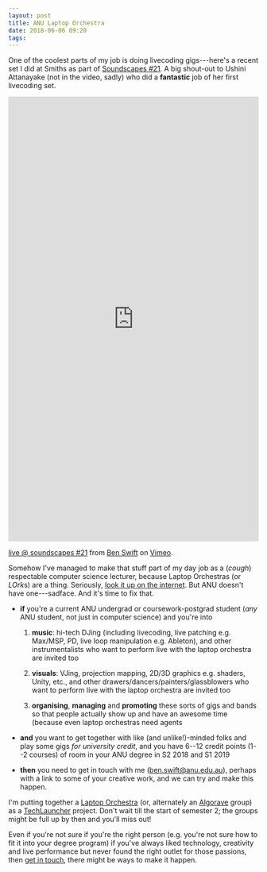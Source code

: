 ```yaml
---
layout: post
title: ANU Laptop Orchestra
date: 2018-06-06 09:20
tags:
---
```


One of the coolest parts of my job is doing livecoding gigs---here's a recent
set I did at Smiths as part of [Soundscapes
#21](https://www.smithsalternative.com/events/soundscapes-21-44719). A big
shout-out to Ushini Attanayake (not in the video, sadly) who did a **fantastic**
job of her first livecoding set.

<div style="padding:177.78% 0 0 0;position:relative;"><iframe src="https://player.vimeo.com/video/269115310?color=be2edd" style="position:absolute;top:0;left:0;width:100%;height:100%;" frameborder="0" webkitallowfullscreen mozallowfullscreen allowfullscreen></iframe></div><script src="https://player.vimeo.com/api/player.js"></script>
<p><a href="https://vimeo.com/269115310">live @ soundscapes #21</a> from <a href="https://vimeo.com/benswift">Ben Swift</a> on <a href="https://vimeo.com">Vimeo</a>.</p>

Somehow I've managed to make that stuff part of my day job as a (*cough*)
respectable computer science lecturer, because Laptop Orchestras (or *LOrk*s)
are a thing. Seriously, [look it up on the
internet](https://en.wikipedia.org/wiki/Laptop_orchestra). But ANU doesn't have
one---sadface. And it's time to fix that.

- **if** you're a current ANU undergrad or coursework-postgrad student (*any*
  ANU student, not just in computer science) and you're into

  1. **music**: hi-tech DJing (including livecoding, live patching e.g. Max/MSP,
     PD, live loop manipulation e.g. Ableton), and other instrumentalists who
     want to perform live with the laptop orchestra are invited too

  2. **visuals**: VJing, projection mapping, 2D/3D graphics e.g. shaders, Unity,
     etc., and other drawers/dancers/painters/glassblowers who want to perform
     live with the laptop orchestra are invited too

  3. **organising**, **managing** and **promoting** these sorts of gigs and
     bands so that people actually show up and have an awesome time (because
     even laptop orchestras need agents

- **and** you want to get together with like (and unlike!)-minded folks and play
  some gigs *for university credit*, and you have 6--12 credit points (1--2
  courses) of room in your ANU degree in S2 2018 and S1 2019

- **then** you need to get in touch with me (<ben.swift@anu.edu.au>), perhaps
  with a link to some of your creative work, and we can try and make this
  happen.

I'm putting together a [Laptop
Orchestra](https://en.wikipedia.org/wiki/Laptop_orchestra) (or, alternately an
[Algorave](https://algorave.com/) group) as a
[TechLauncher](https://cs.anu.edu.au/TechLauncher/) project. Don't wait till the
start of semester 2; the groups might be full up by then and you'll miss out!

Even if you're not sure if you're the right person (e.g. you're not sure how to
fit it into your degree program) if you've always liked technology, creativity
and live performance but never found the right outlet for those passions, then
[get in touch](mailto:ben.swift@anu.edu.au), there might be ways to make it
happen.
